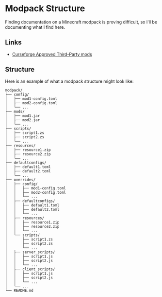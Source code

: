 # Modpack Structure

Finding documentation on a Minecraft modpack is proving difficult, so I'll be
documenting what I find here.

## Links

- [Curseforge Approved Third-Party
    mods](https://docs.google.com/spreadsheets/d/176Wv-PZUo9hFxy6oC6N8tWdquBLPRtSuLbNK-r0_byM/edit#gid=0)

## Structure

Here is an example of what a modpack structure might look like:

```
modpack/
├── config/
│   ├── mod1-config.toml
│   ├── mod2-config.toml
│   └── ...
├── mods/
│   ├── mod1.jar
│   ├── mod2.jar
│   └── ...
├── scripts/
│   ├── script1.zs
│   ├── script2.zs
│   └── ...
├── resources/
│   ├── resource1.zip
│   ├── resource2.zip
│   └── ...
├── defaultconfigs/
│   ├── default1.toml
│   ├── default2.toml
│   └── ...
├── overrides/
│   ├── config/
│   │   ├── mod1-config.toml
│   │   ├── mod2-config.toml
│   │   └── ...
│   ├── defaultconfigs/
│   │   ├── default1.toml
│   │   ├── default2.toml
│   │   └── ...
│   ├── resources/
│   │   ├── resource1.zip
│   │   ├── resource2.zip
│   │   └── ...
│   └── scripts/
│       ├── script1.zs
│       ├── script2.zs
│       └── ...
│   ├── server_scripts/
│   │   ├── script1.js
│   │   ├── script2.js
│   │   └── ...
│   ├── client_scripts/
│   │   ├── script1.js
│   │   ├── script2.js
│   │   └── ...
│   └── ...
└── README.md
```
